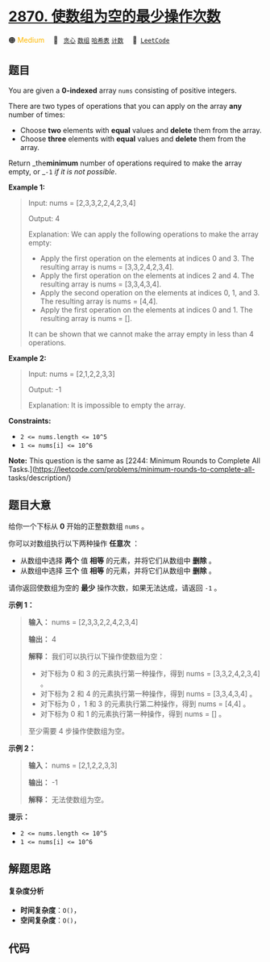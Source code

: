 # [2870. 使数组为空的最少操作次数](https://leetcode.com/problems/minimum-number-of-operations-to-make-array-empty)

🟠 <font color=#ffb800>Medium</font>&emsp; 🔖&ensp; [`贪心`](/outline/tag/greedy.md) [`数组`](/outline/tag/array.md) [`哈希表`](/outline/tag/hash-table.md) [`计数`](/outline/tag/counting.md)&emsp; 🔗&ensp;[`LeetCode`](https://leetcode.com/problems/minimum-number-of-operations-to-make-array-empty)

## 题目

You are given a **0-indexed** array `nums` consisting of positive integers.

There are two types of operations that you can apply on the array **any**
number of times:

  * Choose **two** elements with **equal** values and **delete** them from the array.
  * Choose **three** elements with **equal** values and **delete** them from the array.

Return _the**minimum** number of operations required to make the array empty,
or _`-1` _if it is not possible_.



**Example 1:**

> Input: nums = [2,3,3,2,2,4,2,3,4]
> 
> Output: 4
> 
> Explanation: We can apply the following operations to make the array empty:
> - Apply the first operation on the elements at indices 0 and 3. The resulting array is nums = [3,3,2,4,2,3,4].
> - Apply the first operation on the elements at indices 2 and 4. The resulting array is nums = [3,3,4,3,4].
> - Apply the second operation on the elements at indices 0, 1, and 3. The resulting array is nums = [4,4].
> - Apply the first operation on the elements at indices 0 and 1. The resulting array is nums = [].
> 
> It can be shown that we cannot make the array empty in less than 4 operations.

**Example 2:**

> Input: nums = [2,1,2,2,3,3]
> 
> Output: -1
> 
> Explanation: It is impossible to empty the array.

**Constraints:**

  * `2 <= nums.length <= 10^5`
  * `1 <= nums[i] <= 10^6`



**Note:** This question is the same as [2244: Minimum Rounds to Complete All
Tasks.](https://leetcode.com/problems/minimum-rounds-to-complete-all-
tasks/description/)


## 题目大意

给你一个下标从 **0**  开始的正整数数组 `nums` 。

你可以对数组执行以下两种操作 **任意次**  ：

  * 从数组中选择 **两个**  值 **相等**  的元素，并将它们从数组中 **删除**  。
  * 从数组中选择 **三个**  值 **相等**  的元素，并将它们从数组中 **删除**  。

请你返回使数组为空的 **最少**  操作次数，如果无法达成，请返回 `-1` 。



**示例 1：**

> 
> 
> 
> 
> 
> **输入：** nums = [2,3,3,2,2,4,2,3,4]
> 
> **输出：** 4
> 
> **解释：** 我们可以执行以下操作使数组为空：
> - 对下标为 0 和 3 的元素执行第一种操作，得到 nums = [3,3,2,4,2,3,4] 。
> - 对下标为 2 和 4 的元素执行第一种操作，得到 nums = [3,3,4,3,4] 。
> - 对下标为 0 ，1 和 3 的元素执行第二种操作，得到 nums = [4,4] 。
> - 对下标为 0 和 1 的元素执行第一种操作，得到 nums = [] 。
> 
> 至少需要 4 步操作使数组为空。
> 
> 

**示例 2：**

> 
> 
> 
> 
> 
> **输入：** nums = [2,1,2,2,3,3]
> 
> **输出：** -1
> 
> **解释：** 无法使数组为空。
> 
> 



**提示：**

  * `2 <= nums.length <= 10^5`
  * `1 <= nums[i] <= 10^6`


## 解题思路

#### 复杂度分析

- **时间复杂度**：`O()`，
- **空间复杂度**：`O()`，

## 代码

```javascript

```
